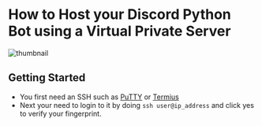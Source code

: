 # How to Host your Discord Python Bot using a Virtual Private Server
![thumbnail](https://i.ibb.co/qjT4P1F/how-to-host-python-vps.png)

## Getting Started
- You first need an SSH such as [PuTTY](https://www.chiark.greenend.org.uk/~sgtatham/putty/latest.html) or [Termius](https://termius.com/)
- Next your need to login to it by doing `ssh user@ip_address` and click yes to verify your fingerprint.
